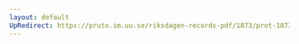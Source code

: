 ```yaml
---
layout: default
UpRedirect: https://pruto.im.uu.se/riksdagen-records-pdf/1873/prot-1873--ak--412/prot-1873--ak--412_000.pdf
---
```

